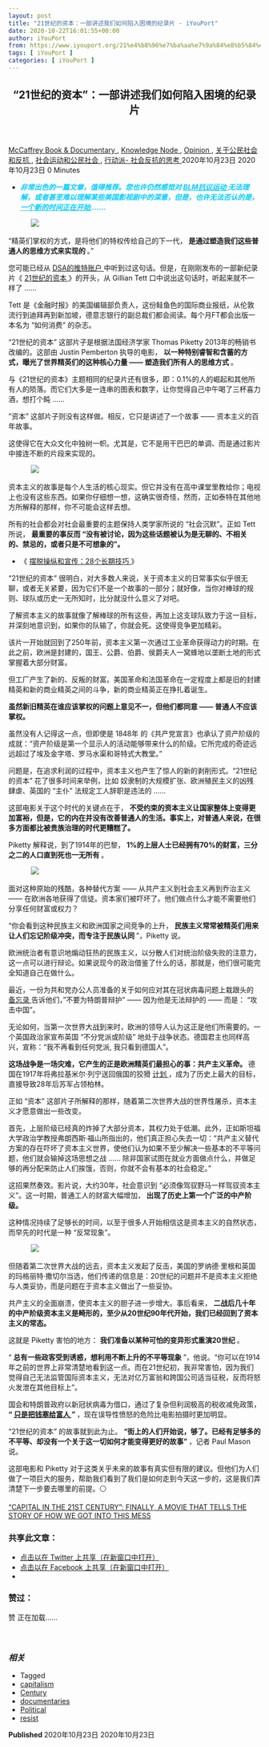 ```yaml
---
layout: post
title: "21世纪的资本：一部讲述我们如何陷入困境的纪录片 - iYouPort"
date: 2020-10-22T16:01:55+00:00
author: iYouPort
from: https://www.iyouport.org/21%e4%b8%96%e7%ba%aa%e7%9a%84%e8%b5%84%e6%9c%ac%ef%bc%9a%e4%b8%80%e9%83%a8%e8%ae%b2%e8%bf%b0%e6%88%91%e4%bb%ac%e5%a6%82%e4%bd%95%e9%99%b7%e5%85%a5%e5%9b%b0%e5%a2%83%e7%9a%84%e7%ba%aa%e5%bd%95/
tags: [ iYouPort ]
categories: [ iYouPort ]
---
```


<article class="post-14751 post type-post status-publish format-standard has-post-thumbnail hentry category-book-documentary category-knowledge-node category-opinion category-45 category-32 category-33 tag-capitalism tag-century tag-documentaries tag-political tag-resist" id="post-14751">
 <header class="entry-header">
  <h1 class="entry-title">
   “21世纪的资本”：一部讲述我们如何陷入困境的纪录片
  </h1>
 </header>
 <div class="entry-meta">
  <span class="byline">
   <a href="https://www.iyouport.org/author/don-evans/" rel="author" title="由McCaffrey发布">
    McCaffrey
   </a>
  </span>
  <span class="cat-links">
   <a href="https://www.iyouport.org/category/book-documentary/" rel="category tag">
    Book &amp; Documentary
   </a>
   ,
   <a href="https://www.iyouport.org/category/knowledge-node/" rel="category tag">
    Knowledge Node
   </a>
   ,
   <a href="https://www.iyouport.org/category/opinion/" rel="category tag">
    Opinion
   </a>
   ,
   <a href="https://www.iyouport.org/category/%e5%85%b3%e4%ba%8e%e5%85%ac%e6%b0%91%e7%a4%be%e4%bc%9a%e5%92%8c%e5%8f%8d%e6%8a%97/" rel="category tag">
    关于公民社会和反抗
   </a>
   ,
   <a href="https://www.iyouport.org/category/%e7%a4%be%e4%bc%9a%e8%bf%90%e5%8a%a8%e5%92%8c%e5%85%ac%e6%b0%91%e7%a4%be%e4%bc%9a/" rel="category tag">
    社会运动和公民社会
   </a>
   ,
   <a href="https://www.iyouport.org/category/%e8%a1%8c%e5%8a%a8%e6%b4%be-%e7%a4%be%e4%bc%9a%e5%8f%8d%e6%8a%97%e7%9a%84%e6%80%9d%e8%80%83/" rel="category tag">
    行动派- 社会反抗的思考
   </a>
  </span>
  <span class="published-on">
   <time class="entry-date published" datetime="2020-10-23T00:01:55+08:00">
    2020年10月23日
   </time>
   <time class="updated" datetime="2020-10-23T00:01:56+08:00">
    2020年10月23日
   </time>
  </span>
  <span class="word-count">
   0 Minutes
  </span>
 </div>
 <div class="entry-content">
  <ul>
   <li class="graf graf--p">
    <span style="color: #00ccff;">
     <em>
      <strong>
       非常出色的一篇文章，值得推荐。您也许仍然感觉对
       <a class="markup--anchor markup--p-anchor" data-href="https://www.iyouport.org/%e5%bd%93%e6%88%91%e4%bb%ac%e9%99%b7%e5%85%a5%e5%9b%b0%e5%a2%83%ef%bc%9a%e4%b8%ad%e5%9b%bd%e7%a4%be%e4%bc%9a%e8%83%bd%e4%bb%8e%e7%be%8e%e5%9b%bd%e7%9a%84%e5%8f%8d%e6%8a%97%e8%bf%90%e5%8a%a8%e4%b8%ad/" href="https://www.iyouport.org/%e5%bd%93%e6%88%91%e4%bb%ac%e9%99%b7%e5%85%a5%e5%9b%b0%e5%a2%83%ef%bc%9a%e4%b8%ad%e5%9b%bd%e7%a4%be%e4%bc%9a%e8%83%bd%e4%bb%8e%e7%be%8e%e5%9b%bd%e7%9a%84%e5%8f%8d%e6%8a%97%e8%bf%90%e5%8a%a8%e4%b8%ad/" rel="noopener noreferrer" style="color: #00ccff;" target="_blank">
        BLM抗议运动
       </a>
       无法理解，或者甚至难以理解某些美国影视剧中的深意，但是，也许无法否认的是，
       <a class="markup--anchor markup--p-anchor" data-href="https://www.patreon.com/posts/lai-zi-zhong-guo-38773296" href="https://www.patreon.com/posts/lai-zi-zhong-guo-38773296" rel="noopener noreferrer" style="color: #00ccff;" target="_blank">
        一个新的时间正在开始
       </a>
       ……
      </strong>
     </em>
    </span>
   </li>
  </ul>
  <figure class="graf graf--figure">
   <img class="graf-image aligncenter jetpack-lazy-image" data-height="720" data-image-id="0*uVsnOK2VT2WtiTv9" data-lazy-src="https://cdn-images-1.medium.com/max/1067/0*uVsnOK2VT2WtiTv9?is-pending-load=1" data-width="1440" src="https://cdn-images-1.medium.com/max/1067/0*uVsnOK2VT2WtiTv9" srcset="data:image/gif;base64,R0lGODlhAQABAIAAAAAAAP///yH5BAEAAAAALAAAAAABAAEAAAIBRAA7"/>
   <noscript>
    <img class="graf-image aligncenter" data-height="720" data-image-id="0*uVsnOK2VT2WtiTv9" data-width="1440" src="https://cdn-images-1.medium.com/max/1067/0*uVsnOK2VT2WtiTv9"/>
   </noscript>
  </figure>
  <p class="graf graf--p graf--startsWithDoubleQuote">
   “精英们掌权的方式，是将他们的特权传给自己的下一代，
   <strong class="markup--strong markup--p-strong">
    是通过塑造我们这些普通人的思维方式来实现的
   </strong>
   。”
  </p>
  <p class="graf graf--p">
   您可能已经从
   <a class="markup--anchor markup--p-anchor" data-href="https://twitter.com/DemSocialists" href="https://twitter.com/DemSocialists" rel="noopener noreferrer" target="_blank">
    DSA的推特账户
   </a>
   中听到过这句话。但是，在刚刚发布的一部新纪录片《
   <a class="markup--anchor markup--p-anchor" data-href="https://www.kinolorber.com/film/view/id/3801" href="https://www.kinolorber.com/film/view/id/3801" rel="noopener noreferrer" target="_blank">
    21世纪的资本
   </a>
   》的开头，从 Gillian Tett 口中说出这句话时，听起来就不一样了 ……
  </p>
  <p class="graf graf--p">
   Tett 是《金融时报》的美国编辑部负责人，这份鲑鱼色的国际商业报纸，从伦敦流行到迪拜再到新加坡，德意志银行的副总裁们都会阅读。每个月FT都会出版一本名为 “如何消费” 的杂志。
  </p>
  <p class="graf graf--p graf--startsWithDoubleQuote">
   “21世纪的资本” 这部片子是根据法国经济学家 Thomas Piketty 2013年的畅销书改编的。这部由 Justin Pemberton 执导的电影，
   <strong class="markup--strong markup--p-strong">
    以一种特别睿智和含蓄的方式，曝光了世界精英们的这种核心力量 —— 塑造我们所有人的思维方式
   </strong>
   。
  </p>
  <p class="graf graf--p">
   与《21世纪的资本》主题相同的纪录片还有很多，即：0.1%的人的崛起和其他所有人的陨落。而它们大多是一连串的图表和数字，让你觉得自己中午喝了三杯喜力酒，想打个盹 ……
  </p>
  <p class="graf graf--p graf--startsWithDoubleQuote">
   ”资本” 这部片子则没有这样做。相反，它只是讲述了一个故事 —— 资本主义的百年故事。
  </p>
  <p class="graf graf--p">
   这使得它在大众文化中独树一帜。尤其是，它不是用干巴巴的单调、而是通过影片中接连不断的片段来实现的。
  </p>
  <figure class="graf graf--figure">
   <img class="graf-image aligncenter jetpack-lazy-image" data-height="720" data-image-id="0*q5pB-3FE7YmejUaD.jpg" data-lazy-src="https://i2.wp.com/cdn-images-1.medium.com/max/1067/0*q5pB-3FE7YmejUaD.jpg?w=1100&amp;is-pending-load=1#038;ssl=1" data-recalc-dims="1" data-width="1280" src="https://i2.wp.com/cdn-images-1.medium.com/max/1067/0*q5pB-3FE7YmejUaD.jpg?w=1100&amp;ssl=1" srcset="data:image/gif;base64,R0lGODlhAQABAIAAAAAAAP///yH5BAEAAAAALAAAAAABAAEAAAIBRAA7"/>
   <noscript>
    <img class="graf-image aligncenter" data-height="720" data-image-id="0*q5pB-3FE7YmejUaD.jpg" data-recalc-dims="1" data-width="1280" src="https://i2.wp.com/cdn-images-1.medium.com/max/1067/0*q5pB-3FE7YmejUaD.jpg?w=1100&amp;ssl=1"/>
   </noscript>
  </figure>
  <p class="graf graf--p">
   资本主义的故事是每个人生活的核心现实。但它并没有在高中课堂里教给你；电视上也没有这些东西。如果你仔细想一想，这确实很奇怪，然而，正如泰特在其他地方所解释的那样，你不可能会这样去想。
  </p>
  <p class="graf graf--p">
   所有的社会都会对社会最重要的主题保持人类学家所说的 “社会沉默”。正如 Tett 所说，
   <strong class="markup--strong markup--p-strong">
    最重要的事反而 “没有被讨论，因为这些话题被认为是无聊的、不相关的、禁忌的，或者只是不可想象的”。
   </strong>
  </p>
  <ul class="postList">
   <li class="graf graf--li">
    《
    <a class="markup--anchor markup--li-anchor" data-href="https://www.iyouport.org/%e6%91%86%e8%84%b1%e6%93%8d%e7%ba%b5%e5%92%8c%e5%ae%a3%e4%bc%a0%ef%bc%9a28%e4%b8%aa%e9%95%bf%e6%9c%9f%e6%8a%80%e5%b7%a7/" href="https://www.iyouport.org/%e6%91%86%e8%84%b1%e6%93%8d%e7%ba%b5%e5%92%8c%e5%ae%a3%e4%bc%a0%ef%bc%9a28%e4%b8%aa%e9%95%bf%e6%9c%9f%e6%8a%80%e5%b7%a7/" rel="noopener noreferrer" target="_blank">
     摆脱操纵和宣传：28个长期技巧
    </a>
    》
   </li>
  </ul>
  <p class="graf graf--p graf--startsWithDoubleQuote">
   “21世纪的资本” 很明白，对大多数人来说，关于资本主义的日常事实似乎很无聊，或者无关紧要，因为它们不是一个故事的一部分；就好像，当你对棒球的规则、球队或历史一无所知时，比分就没什么意义了对吧。
  </p>
  <p class="graf graf--p">
   了解资本主义的故事就像了解棒球的所有这些，再加上这支球队致力于这一目标，并深刻地意识到，如果你的队输了，你就会死。这使得竞争更加精彩。
  </p>
  <p class="graf graf--p">
   该片一开始就回到了250年前，资本主义第一次通过工业革命获得动力的时期。在此之前，欧洲是封建的，国王、公爵、伯爵、侯爵夫人一窝蜂地以垄断土地的形式掌握着大部分财富。
  </p>
  <p class="graf graf--p">
   但工厂产生了新的、反叛的财富。美国革命和法国革命在一定程度上都是旧的封建精英和新的商业精英之间的斗争，新的商业精英正在挣扎着诞生。
  </p>
  <p class="graf graf--p">
   <strong class="markup--strong markup--p-strong">
    虽然新旧精英在谁应该掌权的问题上意见不一，但他们都同意 —— 普通人不应该掌权。
   </strong>
  </p>
  <p class="graf graf--p">
   虽然没有人记得这一点，但即使是 1848年 的《共产党宣言》也承认了资产阶级的成就：“资产阶级是第一个显示人的活动能够带来什么的阶级。它所完成的奇迹远远超过了埃及金字塔、罗马水渠和哥特式大教堂。”
  </p>
  <p class="graf graf--p">
   问题是，在追求利润的过程中，资本主义也产生了惊人的新的剥削形式。“21世纪的资本” 花了很多时间来举例，比如 奴隶制的大规模扩张、欧洲殖民主义的凶残肆虐、英国的 “主仆” 法规定工人辞职是违法的 ……
  </p>
  <p class="graf graf--p">
   这部电影关于这个时代的关键点在于，
   <strong class="markup--strong markup--p-strong">
    不受约束的资本主义让国家整体上变得更加富裕，但是，它的内在并没有改善普通人的生活。事实上，对普通人来说，在很多方面都比被贵族治理的时代更糟糕了。
   </strong>
  </p>
  <p class="graf graf--p">
   Piketty 解释说，到了1914年的巴黎，
   <strong class="markup--strong markup--p-strong">
    1%的上层人士已经拥有70%的财富，三分之二的人口直到死也一无所有
   </strong>
   。
  </p>
  <figure class="graf graf--figure">
   <img class="graf-image aligncenter jetpack-lazy-image" data-height="622" data-image-id="0*-53NIXaIDVsBA3UI.jpg" data-lazy-src="https://i1.wp.com/cdn-images-1.medium.com/max/1067/0*-53NIXaIDVsBA3UI.jpg?w=1100&amp;is-pending-load=1#038;ssl=1" data-recalc-dims="1" data-width="1486" src="https://i1.wp.com/cdn-images-1.medium.com/max/1067/0*-53NIXaIDVsBA3UI.jpg?w=1100&amp;ssl=1" srcset="data:image/gif;base64,R0lGODlhAQABAIAAAAAAAP///yH5BAEAAAAALAAAAAABAAEAAAIBRAA7"/>
   <noscript>
    <img class="graf-image aligncenter" data-height="622" data-image-id="0*-53NIXaIDVsBA3UI.jpg" data-recalc-dims="1" data-width="1486" src="https://i1.wp.com/cdn-images-1.medium.com/max/1067/0*-53NIXaIDVsBA3UI.jpg?w=1100&amp;ssl=1"/>
   </noscript>
  </figure>
  <p class="graf graf--p">
   面对这种原始的残酷，各种替代方案 —— 从共产主义到社会主义再到乔治主义 —— 在欧洲各地获得了信徒。资本家们被吓坏了。他们做点什么才能不需要他们分享任何财富或权力？
  </p>
  <p class="graf graf--p graf--startsWithDoubleQuote">
   “你会看到这种民族主义和欧洲国家之间竞争的上升，
   <strong class="markup--strong markup--p-strong">
    民族主义常常被精英们用来让人们忘记阶级冲突，而专注于民族认同
   </strong>
   ”，Piketty 说。
  </p>
  <p class="graf graf--p">
   欧洲统治者有意识地煽动狂热的民族主义，以分散人们对统治阶级失败的注意力，这一点可以进行辩论。如果说现今的政治借鉴了什么的话，那就是，他们很可能完全知道自己在做什么。
  </p>
  <p class="graf graf--p">
   最近，一份为共和党办公人员准备的关于如何应对其在冠状病毒问题上栽跟头的
   <a class="markup--anchor markup--p-anchor" data-href="https://static.politico.com/80/54/2f3219384e01833b0a0ddf95181c/corona-virus-big-book-4.17.20.pdf" href="https://static.politico.com/80/54/2f3219384e01833b0a0ddf95181c/corona-virus-big-book-4.17.20.pdf" rel="noopener noreferrer" target="_blank">
    备忘录
   </a>
   告诉他们，”不要为特朗普辩护” —— 因为他是无法辩护的 —— 而是： “攻击中国”。
  </p>
  <p class="graf graf--p">
   无论如何，当第一次世界大战到来时，欧洲的领导人认为这正是他们所需要的。一个英国政治家宣布英国 “不分党派或阶级” 地处于战争状态。德国君主也同样高兴，宣称：“我不再看到任何党派, 我只看到德国人”。
  </p>
  <p class="graf graf--p">
   <strong class="markup--strong markup--p-strong">
    这场战争是一场灾难，它产生的正是欧洲精英们最担心的事：共产主义革命。
   </strong>
   德国在1917年将弗拉基米尔·列宁送回俄国的狡猾
   <a class="markup--anchor markup--p-anchor" data-href="https://www.smithsonianmag.com/travel/vladimir-lenin-return-journey-russia-changed-world-forever-180962127/" href="https://www.smithsonianmag.com/travel/vladimir-lenin-return-journey-russia-changed-world-forever-180962127/" rel="noopener noreferrer" target="_blank">
    计划
   </a>
   ，成为了历史上最大的目标，直接导致28年后苏军占领柏林。
  </p>
  <p class="graf graf--p">
   正如 “资本” 这部片子所解释的那样，随着第二次世界大战的世界性屠杀，资本主义才愿意做出一些改变。
  </p>
  <p class="graf graf--p">
   首先，上层阶级已经真的炸掉了大部分资本，其权力处于低潮。此外，正如斯坦福大学政治学教授弗朗西斯·福山所指出的，他们真正担心失去一切：“共产主义替代方案的存在吓坏了资本主义世界，使他们认为如果不至少解决一些基本的不平等问题，他们就会输掉这场思想之战 …… 除非国家试图在就业方面做点什么，并做足够的再分配来防止人们挨饿，否则，你就不会有基本的社会稳定。”
  </p>
  <p class="graf graf--p">
   这招果然奏效。影片说，大约30年，社会意识到 “必须像驾驭野马一样驾驭资本主义”。这一时期，普通工人的财富大幅增加，
   <strong class="markup--strong markup--p-strong">
    出现了历史上第一个广泛的中产阶级。
   </strong>
  </p>
  <p class="graf graf--p">
   这种情况持续了足够长的时间，以至于很多人开始相信这是资本主义的自然状态，而早先的时代是一种 “反常现象”。
  </p>
  <figure class="graf graf--figure">
   <img class="graf-image aligncenter jetpack-lazy-image" data-height="315" data-image-id="0*qzPK8AEIbIQvhIkK.jpg" data-lazy-src="https://i1.wp.com/cdn-images-1.medium.com/max/1067/0*qzPK8AEIbIQvhIkK.jpg?w=1100&amp;is-pending-load=1#038;ssl=1" data-recalc-dims="1" data-width="560" src="https://i1.wp.com/cdn-images-1.medium.com/max/1067/0*qzPK8AEIbIQvhIkK.jpg?w=1100&amp;ssl=1" srcset="data:image/gif;base64,R0lGODlhAQABAIAAAAAAAP///yH5BAEAAAAALAAAAAABAAEAAAIBRAA7"/>
   <noscript>
    <img class="graf-image aligncenter" data-height="315" data-image-id="0*qzPK8AEIbIQvhIkK.jpg" data-recalc-dims="1" data-width="560" src="https://i1.wp.com/cdn-images-1.medium.com/max/1067/0*qzPK8AEIbIQvhIkK.jpg?w=1100&amp;ssl=1"/>
   </noscript>
  </figure>
  <p class="graf graf--p">
   但随着第二次世界大战的远去，资本主义发起了反击，美国的罗纳德·里根和英国的玛格丽特·撒切尔当选，他们传递的信息是：20世纪的问题并不是资本主义拒绝与人类妥协，而是问题在于资本主义做出了一些妥协。
  </p>
  <p class="graf graf--p">
   共产主义的全面崩溃，使资本主义的胆子进一步增大。事后看来，
   <strong class="markup--strong markup--p-strong">
    二战后几十年的中产阶级资本主义是畸形的，至少从20世纪90年代开始，我们已经回到了资本主义的常态。
   </strong>
  </p>
  <p class="graf graf--p">
   这就是 Piketty 害怕的地方：
   <strong class="markup--strong markup--p-strong">
    我们准备以某种可怕的变异形式重演20世纪
   </strong>
   。
  </p>
  <p class="graf graf--p graf--startsWithDoubleQuote">
   “
   <strong class="markup--strong markup--p-strong">
    总有一些政客受到诱惑，想利用不断上升的不平等现象
   </strong>
   ”，他说。“你可以在1914年之前的世界上非常清楚地看到这一点。而在21世纪初，我非常害怕，因为我们觉得自己无法监管国际资本主义，无法对亿万富翁和跨国公司适当征税，反而将怒火发泄在其他目标上”。
  </p>
  <p class="graf graf--p">
   国会和特朗普政府以新冠状病毒为借口，通过了复杂但利润极高的税收减免政策，
   <strong class="markup--strong markup--p-strong">
    “
   </strong>
   <a class="markup--anchor markup--p-anchor" data-href="https://www.nytimes.com/2020/04/24/business/tax-breaks-wealthy-virus.html" href="https://www.nytimes.com/2020/04/24/business/tax-breaks-wealthy-virus.html" rel="noopener noreferrer" target="_blank">
    <strong class="markup--strong markup--p-strong">
     只是把钱塞给富人
    </strong>
   </a>
   <strong class="markup--strong markup--p-strong">
    ”
   </strong>
   ，现在误导性愤怒的危险比电影拍摄时更加明显。
  </p>
  <p class="graf graf--p graf--startsWithDoubleQuote">
   “21世纪的资本” 的故事就到此为止。
   <strong class="markup--strong markup--p-strong">
    “街上的人们开始说，够了。已经有足够多的不平等、却没有一个关于这一切如何才能变得更好的故事”
   </strong>
   ，记者 Paul Mason 说。
  </p>
  <p class="graf graf--p">
   这部电影和 Piketty 对于这类关乎未来的故事有真实但有限的建议。但他们为人们做了一项巨大的服务，帮助我们看到了我们是如何走到今天这一步的，这是我们弄清楚下一步要去哪里的前提。⚪️
  </p>
  <p class="graf graf--p graf--startsWithDoubleQuote">
   <a class="markup--anchor markup--p-anchor" data-href="https://theintercept.com/2020/05/05/capital-21st-century-documentary-thomas-piketty/?utm_medium=email&amp;utm_source=The%20Intercept%20Newsletter" href="https://theintercept.com/2020/05/05/capital-21st-century-documentary-thomas-piketty/?utm_medium=email&amp;utm_source=The%20Intercept%20Newsletter" rel="noopener noreferrer" target="_blank">
    “CAPITAL IN THE 21ST CENTURY”: FINALLY, A MOVIE THAT TELLS THE STORY OF HOW WE GOT INTO THIS MESS
   </a>
  </p>
  <div id="atatags-1611829871-5f922ee6e2816">
  </div>
  <div class="sharedaddy sd-sharing-enabled">
   <div class="robots-nocontent sd-block sd-social sd-social-icon sd-sharing">
    <h3 class="sd-title">
     共享此文章：
    </h3>
    <div class="sd-content">
     <ul>
      <li class="share-twitter">
       <a class="share-twitter sd-button share-icon no-text" data-shared="sharing-twitter-14751" href="https://www.iyouport.org/21%e4%b8%96%e7%ba%aa%e7%9a%84%e8%b5%84%e6%9c%ac%ef%bc%9a%e4%b8%80%e9%83%a8%e8%ae%b2%e8%bf%b0%e6%88%91%e4%bb%ac%e5%a6%82%e4%bd%95%e9%99%b7%e5%85%a5%e5%9b%b0%e5%a2%83%e7%9a%84%e7%ba%aa%e5%bd%95/?share=twitter" rel="nofollow noopener noreferrer" target="_blank" title="点击以在 Twitter 上共享">
        <span>
        </span>
        <span class="sharing-screen-reader-text">
         点击以在 Twitter 上共享（在新窗口中打开）
        </span>
       </a>
      </li>
      <li class="share-facebook">
       <a class="share-facebook sd-button share-icon no-text" data-shared="sharing-facebook-14751" href="https://www.iyouport.org/21%e4%b8%96%e7%ba%aa%e7%9a%84%e8%b5%84%e6%9c%ac%ef%bc%9a%e4%b8%80%e9%83%a8%e8%ae%b2%e8%bf%b0%e6%88%91%e4%bb%ac%e5%a6%82%e4%bd%95%e9%99%b7%e5%85%a5%e5%9b%b0%e5%a2%83%e7%9a%84%e7%ba%aa%e5%bd%95/?share=facebook" rel="nofollow noopener noreferrer" target="_blank" title="点击以在 Facebook 上共享">
        <span>
        </span>
        <span class="sharing-screen-reader-text">
         点击以在 Facebook 上共享（在新窗口中打开）
        </span>
       </a>
      </li>
      <li class="share-end">
      </li>
     </ul>
    </div>
   </div>
  </div>
  <div class="sharedaddy sd-block sd-like jetpack-likes-widget-wrapper jetpack-likes-widget-unloaded" data-name="like-post-frame-161182987-14751-5f922ee6e2cf6" data-src="https://widgets.wp.com/likes/#blog_id=161182987&amp;post_id=14751&amp;origin=www.iyouport.org&amp;obj_id=161182987-14751-5f922ee6e2cf6" id="like-post-wrapper-161182987-14751-5f922ee6e2cf6">
   <h3 class="sd-title">
    赞过：
   </h3>
   <div class="likes-widget-placeholder post-likes-widget-placeholder" style="height: 55px;">
    <span class="button">
     <span>
      赞
     </span>
    </span>
    <span class="loading">
     正在加载……
    </span>
   </div>
   <span class="sd-text-color">
   </span>
   <a class="sd-link-color">
   </a>
  </div>
  <div class="jp-relatedposts" id="jp-relatedposts">
   <h3 class="jp-relatedposts-headline">
    <em>
     相关
    </em>
   </h3>
  </div>
 </div>
 <div class="entry-footer">
  <ul class="post-tags light-text">
   <li>
    Tagged
   </li>
   <li>
    <a href="https://www.iyouport.org/tag/capitalism/" rel="tag">
     capitalism
    </a>
   </li>
   <li>
    <a href="https://www.iyouport.org/tag/century/" rel="tag">
     Century
    </a>
   </li>
   <li>
    <a href="https://www.iyouport.org/tag/documentaries/" rel="tag">
     documentaries
    </a>
   </li>
   <li>
    <a href="https://www.iyouport.org/tag/political/" rel="tag">
     Political
    </a>
   </li>
   <li>
    <a href="https://www.iyouport.org/tag/resist/" rel="tag">
     resist
    </a>
   </li>
  </ul>
 </div>
 <div class="entry-author-wrapper">
  <div class="site-posted-on">
   <strong>
    Published
   </strong>
   <time class="entry-date published" datetime="2020-10-23T00:01:55+08:00">
    2020年10月23日
   </time>
   <time class="updated" datetime="2020-10-23T00:01:56+08:00">
    2020年10月23日
   </time>
  </div>
 </div>
</article>

